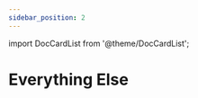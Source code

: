 ```yaml
---
sidebar_position: 2
---
```


import DocCardList from '@theme/DocCardList';

# Everything Else

<DocCardList />